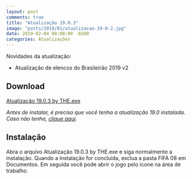 ```yaml
---
layout: post
comments: true
title: "Atualização 19.0.3"
image: "posts/2019/01/atualizacao-19-0-2.jpg"
date: 2019-02-04 00:00:00 -0200
categories: Atualizações
---
```


Novidades da atualização:
- Atualização de elencos do Brasileirão 2019 v2

<h2>Download</h2>
<div class="download">
  <a class="download-button" href="http://bit.ly/2SmUf2J" data-filesize="79.96 MB">Atualização 19.0.3 by THE.exe</a>
</div>

<i>Antes de instalar, é preciso que você tenha a atualização 19.0 instalada. Caso não tenha, <a href="{{ relative_url }}/2018/12/atualizacao-19-0/">clique aqui</a>.</i>

<h2>Instalação</h2>
Abra o arquivo Atualização 19.0.3 by THE.exe e siga normalmente a instalação.  
Quando a instalação for concluída, exclua a pasta FIFA 08 em Documentos. Em seguida você pode abrir o jogo pelo ícone na área de trabalho.  